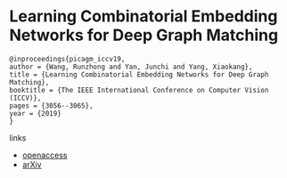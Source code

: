 # Learning Combinatorial Embedding Networks for Deep Graph Matching

```
@inproceedings{picagm_iccv19,
author = {Wang, Runzhong and Yan, Junchi and Yang, Xiaokang},
title = {Learning Combinatorial Embedding Networks for Deep Graph Matching},
booktitle = {The IEEE International Conference on Computer Vision (ICCV)},
pages = {3056--3065},
year = {2019}
}

```

links
- [openaccess](http://openaccess.thecvf.com/content_ICCV_2019/html/Wang_Learning_Combinatorial_Embedding_Networks_for_Deep_Graph_Matching_ICCV_2019_paper.html)
- [arXiv](https://arxiv.org/abs/1904.00597)
